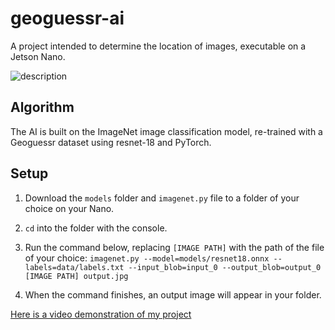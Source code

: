 # geoguessr-ai

A project intended to determine the location of images, executable on a Jetson Nano.

![description](path)

## Algorithm

The AI is built on the ImageNet image classification model, re-trained with a Geoguessr dataset using resnet-18 and PyTorch.

## Setup

1. Download the `models` folder and `imagenet.py` file to a folder of your choice on your Nano.

2. `cd` into the folder with the console.

3. Run the command below, replacing `[IMAGE PATH]` with the path of the file of your choice:
`imagenet.py --model=models/resnet18.onnx --labels=data/labels.txt --input_blob=input_0 --output_blob=output_0 [IMAGE PATH] output.jpg`

4. When the command finishes, an output image will appear in your folder.

[Here is a video demonstration of my project](link)

